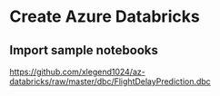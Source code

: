 # Create Azure Databricks

## Import sample notebooks

https://github.com/xlegend1024/az-databricks/raw/master/dbc/FlightDelayPrediction.dbc

